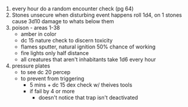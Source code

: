 1. every hour do a random encounter check (pg 64)
2. Stones unsecure when disturbing event happens roll 1d4, on 1 stones cause 3d10 damage to whats below them
3. poison - areas 1-38
    - amber in color
    - dc 15 nature check to discern toxicity
    - flames sputter, natural ignition 50% chance of working
    - fire lights only half distance
    - all creatures that aren't inhabitants take 1d6 every hour
4. pressure plates 
    - to see dc 20 percep
    - to prevent from triggering
        - 5 mins + dc 15 dex check w/ theives tools
        - if fail by 4 or more 
            - doesn't notice that trap isn't deactivated